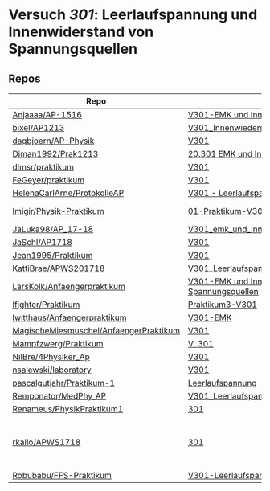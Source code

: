 # Versuch *301*: Leerlaufspannung und Innenwiderstand von Spannungsquellen

## Repos

|                                          Repo                                          |                                                                                 Ordner                                                                                  |                                                                                                                                                                                                                                                                                                                      PDFs                                                                                                                                                                                                                                                                                                                      |
|----------------------------------------------------------------------------------------|-------------------------------------------------------------------------------------------------------------------------------------------------------------------------|------------------------------------------------------------------------------------------------------------------------------------------------------------------------------------------------------------------------------------------------------------------------------------------------------------------------------------------------------------------------------------------------------------------------------------------------------------------------------------------------------------------------------------------------------------------------------------------------------------------------------------------------|
|[Anjaaaa/AP-1516](../repo/Anjaaaa/AP-1516)                                              |[V301-EMK und Innenwiderstand](https://github.com/anjabeck/AP-1516/tree/master/V301-EMK%20und%20Innenwiderstand)                                                         |[Protokoll.pdf](https://docs.google.com/viewer?url=https://raw.githubusercontent.com/Anjaaaa/AP-1516/master/V301-EMK%20und%20Innenwiderstand/Protokoll.pdf)                                                                                                                                                                                                                                                                                                                                                                                                                                                                                     |
|[bixel/AP1213](../repo/bixel/AP1213)                                                    |[V301_Innenwiederstand](https://github.com/bixel/AP1213/tree/master/V301_Innenwiederstand)                                                                               |[00_protokoll.pdf](https://docs.google.com/viewer?url=https://raw.githubusercontent.com/bixel/AP1213/master/V301_Innenwiederstand/00_protokoll.pdf)                                                                                                                                                                                                                                                                                                                                                                                                                                                                                             |
|[dagbjoern/AP-Physik](../repo/dagbjoern/AP-Physik)                                      |[V301](https://github.com/dagbjoern/AP-Physik/tree/master/V301)                                                                                                          |–                                                                                                                                                                                                                                                                                                                                                                                                                                                                                                                                                                                                                                               |
|[Diman1992/Prak1213](../repo/Diman1992/Prak1213)                                        |[20.301 EMK und Innenwiderstand](https://github.com/Diman1992/Prak1213/tree/master/20.301%20EMK%20und%20Innenwiderstand)                                                 |–                                                                                                                                                                                                                                                                                                                                                                                                                                                                                                                                                                                                                                               |
|[dlmsr/praktikum](../repo/dlmsr/praktikum)                                              |[V301](https://github.com/dlmsr/praktikum/tree/master/V301)                                                                                                              |–                                                                                                                                                                                                                                                                                                                                                                                                                                                                                                                                                                                                                                               |
|[FeGeyer/praktikum](../repo/FeGeyer/praktikum)                                          |[V301](https://github.com/FeGeyer/praktikum/tree/master/3_Semester/V301)                                                                                                 |[V301.pdf](https://docs.google.com/viewer?url=https://raw.githubusercontent.com/FeGeyer/praktikum/master/3_Semester/PDF%20Dateien/V301.pdf)                                                                                                                                                                                                                                                                                                                                                                                                                                                                                                     |
|[HelenaCarlArne/ProtokolleAP](../repo/HelenaCarlArne/ProtokolleAP)                      |[V301 - Leerlaufspannung und Innenwiderstand](https://github.com/HelenaCarlArne/ProtokolleAP/tree/master/V301%20-%20Leerlaufspannung%20und%20Innenwiderstand)            |–                                                                                                                                                                                                                                                                                                                                                                                                                                                                                                                                                                                                                                               |
|[Imigir/Physik-Praktikum](../repo/Imigir/Physik-Praktikum)                              |[01-Praktikum-V301](https://github.com/Imigir/Physik-Praktikum/tree/master/01-Praktikum-V301)                                                                            |[Praktikum-V301.pdf](https://docs.google.com/viewer?url=https://raw.githubusercontent.com/Imigir/Physik-Praktikum/master/01-Praktikum-V301/Praktikum-V301.pdf)                                                                                                                                                                                                                                                                                                                                                                                                                                                                                  |
|[JaLuka98/AP_17-18](../repo/JaLuka98/AP_17-18)                                          |[V301_emk_und_innenwiderstand_von_spanungsquellen](https://github.com/JaLuka98/AP_17-18/tree/master/V301_emk_und_innenwiderstand_von_spanungsquellen)                    |[main.pdf](https://docs.google.com/viewer?url=https://raw.githubusercontent.com/NicoWeio/awesome-ap-pdfs/main/JaLuka98%E2%88%95AP_17-18/301/main.pdf) \*                                                                                                                                                                                                                                                                                                                                                                                                                                                                                        |
|[JaSchl/AP1718](../repo/JaSchl/AP1718)                                                  |[V301](https://github.com/JaSchl/AP1718/tree/master/V301)                                                                                                                |–                                                                                                                                                                                                                                                                                                                                                                                                                                                                                                                                                                                                                                               |
|[Jean1995/Praktikum](../repo/Jean1995/Praktikum)                                        |[V301](https://github.com/Jean1995/Praktikum/tree/master/V301)                                                                                                           |[V301.pdf](https://docs.google.com/viewer?url=https://raw.githubusercontent.com/Jean1995/Praktikum/master/Protokolle_Fertig/V301.pdf)                                                                                                                                                                                                                                                                                                                                                                                                                                                                                                           |
|[KattiBrae/APWS201718](../repo/KattiBrae/APWS201718)                                    |[V301_Leerlaufspannung](https://github.com/KattiBrae/APWS201718/tree/master/AP1/V301_Leerlaufspannung)                                                                   |–                                                                                                                                                                                                                                                                                                                                                                                                                                                                                                                                                                                                                                               |
|[LarsKolk/Anfaengerpraktikum](../repo/LarsKolk/Anfaengerpraktikum)                      |[V301-EMK und Innenwiderstand von Spannungsquellen](https://github.com/LarsKolk/Anfaengerpraktikum/tree/master/V301-EMK%20und%20Innenwiderstand%20von%20Spannungsquellen)|[V301-altp.pdf](https://docs.google.com/viewer?url=https://raw.githubusercontent.com/LarsKolk/Anfaengerpraktikum/master/V301-EMK%20und%20Innenwiderstand%20von%20Spannungsquellen/V301-altp.pdf)                                                                                                                                                                                                                                                                                                                                                                                                                                                |
|[lfighter/Praktikum](../repo/lfighter/Praktikum)                                        |[Praktikum3-V301](https://github.com/lfighter/Praktikum/tree/master/Praktikum3-V301)                                                                                     |–                                                                                                                                                                                                                                                                                                                                                                                                                                                                                                                                                                                                                                               |
|[lwitthaus/Anfaengerpraktikum](../repo/lwitthaus/Anfaengerpraktikum)                    |[V301-EMK](https://github.com/lwitthaus/Anfaengerpraktikum/tree/master/V301-EMK)                                                                                         |–                                                                                                                                                                                                                                                                                                                                                                                                                                                                                                                                                                                                                                               |
|[MagischeMiesmuschel/AnfaengerPraktikum](../repo/MagischeMiesmuschel/AnfaengerPraktikum)|[V301](https://github.com/MagischeMiesmuschel/AnfaengerPraktikum/tree/master/V301)                                                                                       |[main.pdf](https://docs.google.com/viewer?url=https://raw.githubusercontent.com/NicoWeio/awesome-ap-pdfs/main/MagischeMiesmuschel%E2%88%95AnfaengerPraktikum/301/main.pdf) \*                                                                                                                                                                                                                                                                                                                                                                                                                                                                   |
|[Mampfzwerg/Praktikum](../repo/Mampfzwerg/Praktikum)                                    |[V. 301](https://github.com/Mampfzwerg/Praktikum/tree/master/V.%20301)                                                                                                   |[main.pdf](https://docs.google.com/viewer?url=https://raw.githubusercontent.com/Mampfzwerg/Praktikum/master/V.%20301/latex-template/main.pdf)                                                                                                                                                                                                                                                                                                                                                                                                                                                                                                   |
|[NilBre/4Physiker_Ap](../repo/NilBre/4Physiker_Ap)                                      |[V301](https://github.com/NilBre/4Physiker_Ap/tree/master/V301)                                                                                                          |–                                                                                                                                                                                                                                                                                                                                                                                                                                                                                                                                                                                                                                               |
|[nsalewski/laboratory](../repo/nsalewski/laboratory)                                    |[V301](https://github.com/nsalewski/laboratory/tree/master/V301)                                                                                                         |[main.pdf](https://docs.google.com/viewer?url=https://raw.githubusercontent.com/NicoWeio/awesome-ap-pdfs/main/nsalewski%E2%88%95laboratory/301/main.pdf) \*                                                                                                                                                                                                                                                                                                                                                                                                                                                                                     |
|[pascalgutjahr/Praktikum-1](../repo/pascalgutjahr/Praktikum-1)                          |[Leerlaufspannung](https://github.com/pascalgutjahr/Praktikum-1/tree/master/Leerlaufspannung)                                                                            |–                                                                                                                                                                                                                                                                                                                                                                                                                                                                                                                                                                                                                                               |
|[Remponator/MedPhy_AP](../repo/Remponator/MedPhy_AP)                                    |[V301_Leerlaufspannung](https://github.com/Remponator/MedPhy_AP/tree/master/V301_Leerlaufspannung)                                                                       |[Main.pdf](https://docs.google.com/viewer?url=https://raw.githubusercontent.com/Remponator/MedPhy_AP/master/V301_Leerlaufspannung/Main.pdf)                                                                                                                                                                                                                                                                                                                                                                                                                                                                                                     |
|[Renameus/PhysikPraktikum1](../repo/Renameus/PhysikPraktikum1)                          |[301](https://github.com/Renameus/PhysikPraktikum1/tree/master/Versuche/301)                                                                                             |[protokoll.pdf](https://docs.google.com/viewer?url=https://raw.githubusercontent.com/Renameus/PhysikPraktikum1/master/Versuche/301/protokoll.pdf)                                                                                                                                                                                                                                                                                                                                                                                                                                                                                               |
|[rkallo/APWS1718](../repo/rkallo/APWS1718)                                              |[301](https://github.com/rkallo/APWS1718/tree/master/301)                                                                                                                |[301m1.pdf](https://docs.google.com/viewer?url=https://raw.githubusercontent.com/rkallo/APWS1718/master/301/301m1.pdf)<br/>[301m2.pdf](https://docs.google.com/viewer?url=https://raw.githubusercontent.com/rkallo/APWS1718/master/301/301m2.pdf)<br/>[main.pdf](https://docs.google.com/viewer?url=https://raw.githubusercontent.com/rkallo/APWS1718/master/301/main.pdf)<br/>[Protokoll_Lars.pdf](https://docs.google.com/viewer?url=https://raw.githubusercontent.com/rkallo/APWS1718/master/301/Protokoll_Lars.pdf)<br/>[V301.pdf](https://docs.google.com/viewer?url=https://raw.githubusercontent.com/rkallo/APWS1718/master/301/V301.pdf)|
|[Robubabu/FFS-Praktikum](../repo/Robubabu/FFS-Praktikum)                                |[V301-Leerlaufspannung](https://github.com/Robubabu/FFS-Praktikum/tree/master/V301-Leerlaufspannung)                                                                     |[V301.pdf](https://docs.google.com/viewer?url=https://raw.githubusercontent.com/Robubabu/FFS-Praktikum/master/Versuchs_pdfs/WS/V301.pdf)                                                                                                                                                                                                                                                                                                                                                                                                                                                                                                        |
